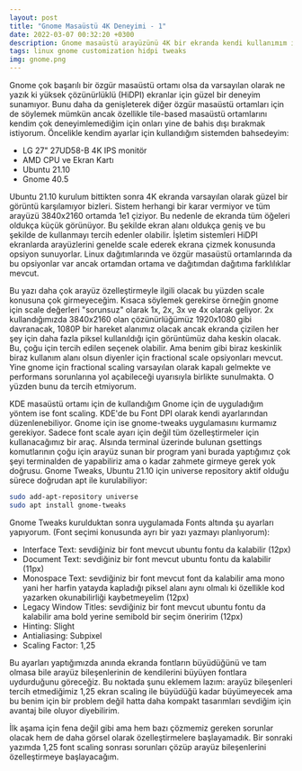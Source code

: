 ```yaml
---
layout: post
title: "Gnome Masaüstü 4K Deneyimi - 1"
date: 2022-03-07 00:32:20 +0300
description: Gnome masaüstü arayüzünü 4K bir ekranda kendi kullanımım için nasıl özelleştirdim - 1
tags: linux gnome customization hidpi tweaks
img: gnome.png
---
```

Gnome çok başarılı bir özgür masaüstü ortamı olsa da varsayılan olarak ne yazık ki yüksek çözünürlüklü (HiDPI) ekranlar için güzel bir deneyim sunamıyor. 
Bunu daha da genişleterek diğer özgür masaüstü ortamları için de söylemek mümkün ancak özellikle tile-based masaüstü ortamlarını kendim çok deneyimlemediğim 
için onları yine de bahis dışı bırakmak istiyorum. Öncelikle kendim ayarlar için kullandığım sistemden bahsedeyim: 

- LG 27" 27UD58-B 4K IPS monitör
- AMD CPU ve Ekran Kartı
- Ubuntu 21.10
- Gnome 40.5

Ubuntu 21.10 kurulum bittikten sonra 4K ekranda varsayılan olarak güzel bir görüntü karşılamıyor bizleri. Sistem herhangi bir karar vermiyor ve tüm arayüzü 
3840x2160 ortamda 1e1 çiziyor. Bu nedenle de ekranda tüm öğeleri oldukça küçük görünüyor. Bu şekilde ekran alanı oldukça geniş ve bu şekilde de kullanmayı 
tercih edenler olabilir. İşletim sistemleri HiDPI ekranlarda arayüzlerini genelde scale ederek ekrana çizmek konusunda opsiyon sunuyorlar. Linux dağıtımlarında 
ve özgür masaüstü ortamlarında da bu opsiyonlar var ancak ortamdan ortama ve dağıtımdan dağıtıma farklılıklar mevcut.  

Bu yazı daha çok arayüz özelleştirmeyle ilgili olacak bu yüzden scale konusuna çok girmeyeceğim. Kısaca söylemek gerekirse örneğin gnome için scale değerleri 
"sorunsuz" olarak 1x, 2x, 3x ve 4x olarak geliyor. 2x kullandığımızda 3840x2160 olan çözünürlüğümüz 1920x1080 gibi davranacak, 1080P bir hareket alanımız olacak
ancak ekranda çizilen her şey için daha fazla piksel kullanıldığı için görüntümüz daha keskin olacak. Bu, çoğu için tercih edilen seçenek olabilir. Ama benim
gibi biraz keskinlik biraz kullanım alanı olsun diyenler için fractional scale opsiyonları mevcut. Yine gnome için fractional scaling varsayılan olarak kapalı
gelmekte ve performans sorunlarına yol açabileceği uyarısıyla birlikte sunulmakta. O yüzden bunu da tercih etmiyorum.  

KDE masaüstü ortamı için de kullandığım Gnome için de uyguladığım yöntem ise font scaling. KDE'de bu Font DPI olarak kendi ayarlarından düzenlenebiliyor. 
Gnome için ise gnome-tweaks uygulamasını kurmamız gerekiyor. Sadece font scale ayarı için değil tüm özelleştirmeler için kullanacağımız bir araç. Alsında terminal 
üzerinde bulunan gsettings komutlarının çoğu için arayüz sunan bir program yani burada yaptığımız çok şeyi terminalden de yapabiliriz ama o kadar zahmete 
girmeye gerek yok doğrusu. Gnome Tweaks, Ubuntu 21.10 için universe repository aktif olduğu sürece doğrudan apt ile kurulabiliyor: 

```bash
sudo add-apt-repository universe
sudo apt install gnome-tweaks
```
Gnome Tweaks kurulduktan sonra uygulamada Fonts altında şu ayarları yapıyorum. (Font seçimi konusunda ayrı bir yazı yazmayı planlıyorum):

- Interface Text: sevdiğiniz bir font mevcut ubuntu fontu da kalabilir (12px)
- Document Text: sevdiğiniz bir font mevcut ubuntu fontu da kalabilir (11px) 
- Monospace Text: sevdiğiniz bir font mevcut font da kalabilir ama mono yani her harfin yatayda kapladığı piksel alanı aynı olmalı ki özellikle kod yazarken okunabilirliği kaybetmeyelim (12px) 
- Legacy Window Titles: sevdiğiniz bir font mevcut ubuntu fontu da kalabilir ama bold yerine semibold bir seçim öneririm (12px) 
- Hinting: Slight
- Antialiasing: Subpixel
- Scaling Factor: 1,25

Bu ayarları yaptığımızda anında ekranda fontların büyüdüğünü ve tam olmasa bile arayüz bileşenlerinin de kendilerini büyüyen fontlara uydurduğunu göreceğiz. 
Bu noktada şunu eklemem lazım: arayüz bileşenleri tercih etmediğimiz 1,25 ekran scaling ile büyüdüğü kadar büyümeyecek ama bu benim için bir problem değil hatta
daha kompakt tasarımları sevdiğim için avantaj bile oluyor diyebilirim.  

İlk aşama için fena değil gibi ama hem bazı çözmemiz gereken sorunlar olacak hem de daha görsel olarak özelleştirmelere başlayamadık. Bir sonraki yazımda 1,25
font scaling sonrası sorunları çözüp arayüz bileşenlerini özelleştirmeye başlayacağım. 

